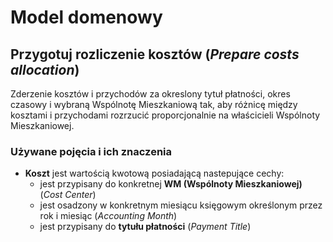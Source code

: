 # Model domenowy

## Przygotuj rozliczenie kosztów (*Prepare costs allocation*)
Zderzenie kosztów i przychodów za okreslony tytuł płatności, okres czasowy i wybraną Wspólnotę Mieszkaniową tak, aby różnicę między kosztami i przychodami rozrzucić proporcjonalnie na właścicieli Wspólnoty Mieszkaniowej.

### Używane pojęcia i ich znaczenia
* **Koszt** jest wartością kwotową posiadającą nastepujące cechy:
  * jest przypisany do konkretnej **WM (Wspólnoty Mieszkaniowej)** (*Cost Center*)
  * jest osadzony w konkretnym miesiącu księgowym określonym przez rok i miesiąc (*Accounting Month*)
  * jest przypisany do **tytułu płatności** (*Payment Title*)
